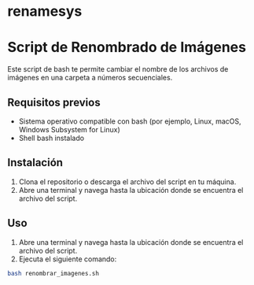 # renamesys
# Script de Renombrado de Imágenes

Este script de bash te permite cambiar el nombre de los archivos de imágenes en una carpeta a números secuenciales.

## Requisitos previos

- Sistema operativo compatible con bash (por ejemplo, Linux, macOS, Windows Subsystem for Linux)
- Shell bash instalado

## Instalación

1. Clona el repositorio o descarga el archivo del script en tu máquina.
2. Abre una terminal y navega hasta la ubicación donde se encuentra el archivo del script.

## Uso

1. Abre una terminal y navega hasta la ubicación donde se encuentra el archivo del script.
2. Ejecuta el siguiente comando:

```bash
bash renombrar_imagenes.sh
